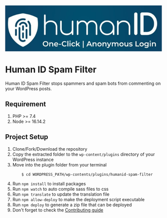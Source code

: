 ![Human ID logo](assets/images/humanId.png)

# Human ID Spam Filter

Human ID Spam Filter stops spammers and spam bots from commenting on your WordPress posts.

## Requirement

1. PHP >= 7.4
2. Node >= 16.14.2

## Project Setup

1. Clone/Fork/Download the repository
2. Copy the extracted folder to the `wp-content/plugins` directory of your WordPress instance
3. Move into the plugin folder from your terminal
     ```console
         $ cd WORDPRESS_PATH/wp-contents/plugins/humanid-spam-filter
   ```
4. Run `npm install` to install packages
5. Run `npm watch` to auto compile sass files to css
6. Run `npm translate` to update the translation file
7. Run `npm allow-deploy` to make the deployment script executable
8. Run `npm deploy` to generate a zip file that can be deployed
9. Don't forget to check the [Contributing guide](contributing.md)
